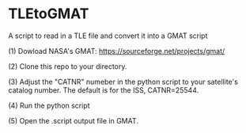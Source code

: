 # TLEtoGMAT
A script to read in a TLE file and convert it into a GMAT script

(1) Dowload NASA's GMAT: https://sourceforge.net/projects/gmat/

(2) Clone this repo to your directory.

(3) Adjust the "CATNR" numeber in the python script to your satellite's catalog number.  The default is for the ISS, CATNR=25544.

(4) Run the python script

(5) Open the .script output file in GMAT.

